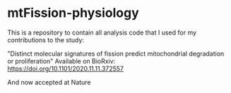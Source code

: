# mtFission-physiology
This is a repository to contain all analysis code that I used for my contributions to the study:

"Distinct molecular signatures of fission predict mitochondrial degradation or proliferation"
Available on BioRxiv: https://doi.org/10.1101/2020.11.11.372557

And now accepted at Nature
